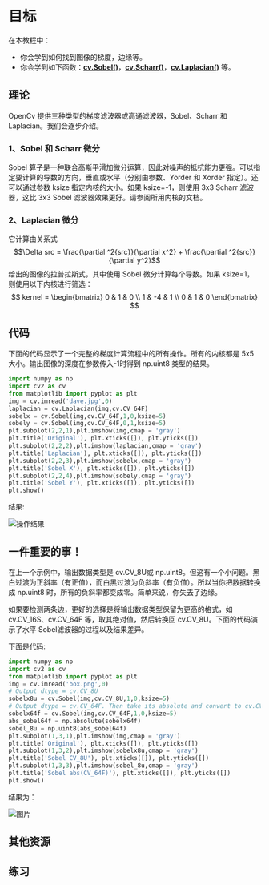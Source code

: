 # 目标

在本教程中：

* 你会学到如何找到图像的梯度，边缘等。
* 你会学到如下函数：**[cv.Sobel()](https://docs.opencv.org/4.0.0/d4/d86/group__imgproc__filter.html#gacea54f142e81b6758cb6f375ce782c8d )**，**[cv.Scharr()](https://docs.opencv.org/4.0.0/d4/d86/group__imgproc__filter.html#gaa13106761eedf14798f37aa2d60404c9)**，**[cv.Laplacian()](https://docs.opencv.org/4.0.0/d4/d86/group__imgproc__filter.html#gad78703e4c8fe703d479c1860d76429e6)** 等。

## 理论

OpenCv 提供三种类型的梯度滤波器或高通滤波器，Sobel、Scharr 和 Laplacian。我们会逐步介绍。

### 1、Sobel 和 Scharr 微分

Sobel 算子是一种联合高斯平滑加微分运算，因此对噪声的抵抗能力更强。可以指定要计算的导数的方向，垂直或水平（分别由参数、Yorder 和 Xorder 指定）。还可以通过参数 ksize 指定内核的大小。如果 ksize=-1，则使用 3x3 Scharr 滤波器，这比 3x3 Sobel 滤波器效果更好。请参阅所用内核的文档。

### 2、Laplacian 微分

它计算由关系式 $$\Delta src = \frac{\partial ^2{src}}{\partial x^2} + \frac{\partial ^2{src}}{\partial y^2}$$ 给出的图像的拉普拉斯式，其中使用 Sobel 微分计算每个导数。如果 ksize=1，则使用以下内核进行筛选：
$$
kernel = \begin{bmatrix} 0 & 1 & 0 \\ 1 & -4 & 1 \\ 0 & 1 & 0 \end{bmatrix}
$$


## 代码

下面的代码显示了一个完整的梯度计算流程中的所有操作。所有的内核都是 5x5 大小。输出图像的深度在参数传入-1时得到 np.uint8 类型的结果。

```python
import numpy as np
import cv2 as cv
from matplotlib import pyplot as plt
img = cv.imread('dave.jpg',0)
laplacian = cv.Laplacian(img,cv.CV_64F)
sobelx = cv.Sobel(img,cv.CV_64F,1,0,ksize=5)
sobely = cv.Sobel(img,cv.CV_64F,0,1,ksize=5)
plt.subplot(2,2,1),plt.imshow(img,cmap = 'gray')
plt.title('Original'), plt.xticks([]), plt.yticks([])
plt.subplot(2,2,2),plt.imshow(laplacian,cmap = 'gray')
plt.title('Laplacian'), plt.xticks([]), plt.yticks([])
plt.subplot(2,2,3),plt.imshow(sobelx,cmap = 'gray')
plt.title('Sobel X'), plt.xticks([]), plt.yticks([])
plt.subplot(2,2,4),plt.imshow(sobely,cmap = 'gray')
plt.title('Sobel Y'), plt.xticks([]), plt.yticks([])
plt.show()
```

结果:

![操作结果](./img/Image_Gradients_5.png)



## 一件重要的事！

在上一个示例中，输出数据类型是 cv.CV_8U或 np.uint8。但这有一个小问题。黑白过渡为正斜率（有正值），而白黑过渡为负斜率（有负值）。所以当你把数据转换成 np.uint8 时，所有的负斜率都变成零。简单来说，你失去了边缘。

如果要检测两条边，更好的选择是将输出数据类型保留为更高的格式，如 cv.CV_16S、cv.CV_64F 等，取其绝对值，然后转换回 cv.CV_8U。下面的代码演示了水平 Sobel滤波器的过程以及结果差异。

下面是代码:

```python
import numpy as np
import cv2 as cv
from matplotlib import pyplot as plt
img = cv.imread('box.png',0)
# Output dtype = cv.CV_8U
sobelx8u = cv.Sobel(img,cv.CV_8U,1,0,ksize=5)
# Output dtype = cv.CV_64F. Then take its absolute and convert to cv.CV_8U
sobelx64f = cv.Sobel(img,cv.CV_64F,1,0,ksize=5)
abs_sobel64f = np.absolute(sobelx64f)
sobel_8u = np.uint8(abs_sobel64f)
plt.subplot(1,3,1),plt.imshow(img,cmap = 'gray')
plt.title('Original'), plt.xticks([]), plt.yticks([])
plt.subplot(1,3,2),plt.imshow(sobelx8u,cmap = 'gray')
plt.title('Sobel CV_8U'), plt.xticks([]), plt.yticks([])
plt.subplot(1,3,3),plt.imshow(sobel_8u,cmap = 'gray')
plt.title('Sobel abs(CV_64F)'), plt.xticks([]), plt.yticks([])
plt.show()
```

结果为：

![图片](./img/Image_Gradients_3.png)

## 其他资源

## 练习
